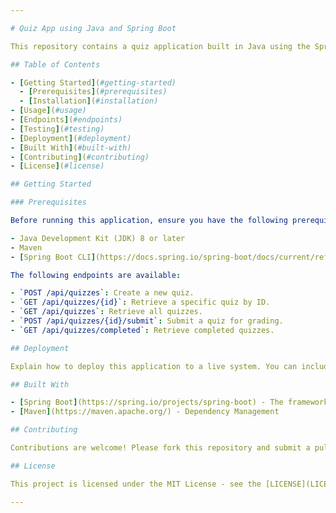 ```yaml
---

# Quiz App using Java and Spring Boot

This repository contains a quiz application built in Java using the Spring Boot framework. The application allows users to create quizzes, take quizzes, and view quiz results.

## Table of Contents

- [Getting Started](#getting-started)
  - [Prerequisites](#prerequisites)
  - [Installation](#installation)
- [Usage](#usage)
- [Endpoints](#endpoints)
- [Testing](#testing)
- [Deployment](#deployment)
- [Built With](#built-with)
- [Contributing](#contributing)
- [License](#license)

## Getting Started

### Prerequisites

Before running this application, ensure you have the following prerequisites installed:

- Java Development Kit (JDK) 8 or later
- Maven
- [Spring Boot CLI](https://docs.spring.io/spring-boot/docs/current/reference/html/getting-started.html#getting-started-installing-the-cli)

The following endpoints are available:

- `POST /api/quizzes`: Create a new quiz.
- `GET /api/quizzes/{id}`: Retrieve a specific quiz by ID.
- `GET /api/quizzes`: Retrieve all quizzes.
- `POST /api/quizzes/{id}/submit`: Submit a quiz for grading.
- `GET /api/quizzes/completed`: Retrieve completed quizzes.

## Deployment

Explain how to deploy this application to a live system. You can include additional steps for configuring a database, setting environment variables, etc.

## Built With

- [Spring Boot](https://spring.io/projects/spring-boot) - The framework used
- [Maven](https://maven.apache.org/) - Dependency Management

## Contributing

Contributions are welcome! Please fork this repository and submit a pull request with your changes.

## License

This project is licensed under the MIT License - see the [LICENSE](LICENSE) file for details.

---
```

